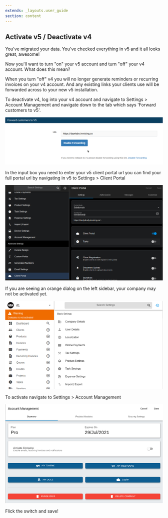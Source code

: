 ```yaml
---
extends: _layouts.user_guide 
section: content
---
```


## Activate v5 / Deactivate v4

You've migrated your data. You've checked everything in v5 and it all looks great, awesome!

Now you'll want to turn "on" your v5 account and turn "off" your v4 account. What does this mean?

When you turn "off" v4 you will no longer generate reminders or recurring invoices on your v4 account. And any existing links your clients use will be forwarded across to your new v5 installation.

To deactivate v4, log into your v4 account and navigate to Settings > Account Management and navigate down to the tab which says 'Forward customers to v5'.

![alt text](/assets/images/migration/v4_deactivate.png "Deactivate")

In the input box you need to enter your v5 client portal url you can find your full portal url by navigating in v5 to Settings > Client Portal

![alt text](/assets/images/migration/v5_url.png "Deactivate")

If you are seeing an orange dialog on the left sidebar, your company may not be activated yet. 

![alt text](/assets/images/migration/inactivated.png "Deactivate")

To activate navigate to Settings > Account Management

![alt text](/assets/images/migration/activate_company.png "Deactivate")

Flick the switch and save!